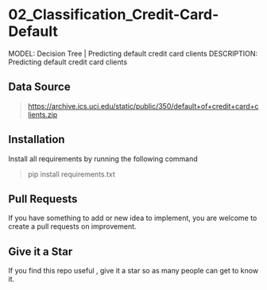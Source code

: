 # 02_Classification_Credit-Card-Default
MODEL: Decision Tree | Predicting default credit card clients
DESCRIPTION: Predicting default credit card clients

## Data Source
> https://archive.ics.uci.edu/static/public/350/default+of+credit+card+clients.zip



## Installation
Install all requirements by running the following command

> pip install requirements.txt

## Pull Requests

If you have something to add or new idea to implement, you are welcome to create a pull requests on improvement.

## Give it a Star

If you find this repo useful , give it a star so as many people can get to know it.


